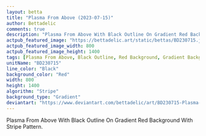 ```yaml
---
layout: betta
title: "Plasma From Above (2023-07-15)"
author: Bettadelic
comments: true
description: "Plasma From Above With Black Outline On Gradient Red Background With Stripe Pattern."
actpub_featured_image: "https://bettadelic.art/static/bettas/BD230715.jpg"
actpub_featured_image_width: 800
actpub_featured_image_height: 1400
tags: [Plasma From Above, Black Outline, Red Background, Gradient Background Pattern, Stripe Pattern, July 2023]
unitName: "BD230715"
line_color: "Black"
background_color: "Red"
width: 800
height: 1400
algorithm: "Stripe"
background_type: "Gradient"
deviantart: "https://www.deviantart.com/bettadelic/art/BD230715-Plasma-From-Above-2023-07-15-972131539"
---
```


Plasma From Above With Black Outline On Gradient Red Background With Stripe Pattern.

